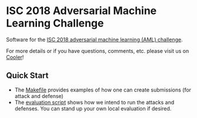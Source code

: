 # ISC 2018 Adversarial Machine Learning Challenge 

Software for the [ISC 2018 adversarial machine learning (AML) challenge](https://challenges.jhuapl.edu/c/aml/).

For more details or if you have questions, comments, etc. please visit us on [Cooler](https://cooler.jhuapl.edu/groups/profile/300279/isc-adversarial-machine-learning-challenge)!


## Quick Start

- The [Makefile](./src/Makefile) provides examples of how one can create submissions (for attack and defense)
- The [evaluation script](./src/evaluate_submissions.py) shows how we intend to run the attacks and defenses.  You can stand up your own local evaluation if desired.
